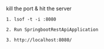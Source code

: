 kill the port & hit the server
```
1. lsof -t -i :8080

2. Run SpringbootRestApiApplication

3. http://localhost:8080/
 
```